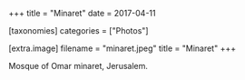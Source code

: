 +++
title = "Minaret"
date = 2017-04-11

[taxonomies]
categories = ["Photos"]

[extra.image]
filename = "minaret.jpeg"
title = "Minaret"
+++

Mosque of Omar minaret, Jerusalem.
